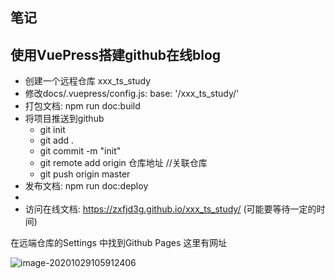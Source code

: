 ## 笔记
## 使用VuePress搭建github在线blog
- 创建一个远程仓库 xxx_ts_study
- 修改docs/.vuepress/config.js: base: '/xxx_ts_study/'
- 打包文档: npm run doc:build
- 将项目推送到github
  - git init
  - git add .
  - git commit -m "init"
  - git remote add origin 仓库地址       //关联仓库
  - git push origin master
- 发布文档: npm run doc:deploy
- 
- 访问在线文档: https://zxfjd3g.github.io/xxx_ts_study/ (可能要等待一定的时间)



在远端仓库的Settings 中找到Github Pages 这里有网址

![image-20201029105912406](C:\Users\20722\Desktop\2020-10-29_TS\TS\ts-study\README.assets\image-20201029105912406.png)